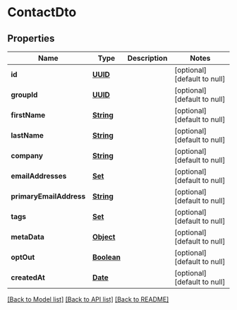 # ContactDto
## Properties

Name | Type | Description | Notes
------------ | ------------- | ------------- | -------------
**id** | [**UUID**](UUID) |  | [optional] [default to null]
**groupId** | [**UUID**](UUID) |  | [optional] [default to null]
**firstName** | [**String**](string) |  | [optional] [default to null]
**lastName** | [**String**](string) |  | [optional] [default to null]
**company** | [**String**](string) |  | [optional] [default to null]
**emailAddresses** | [**Set**](string) |  | [optional] [default to null]
**primaryEmailAddress** | [**String**](string) |  | [optional] [default to null]
**tags** | [**Set**](string) |  | [optional] [default to null]
**metaData** | [**Object**]() |  | [optional] [default to null]
**optOut** | [**Boolean**](boolean) |  | [optional] [default to null]
**createdAt** | [**Date**](DateTime) |  | [optional] [default to null]

[[Back to Model list]](../README#documentation-for-models) [[Back to API list]](../README#documentation-for-api-endpoints) [[Back to README]](../README)


